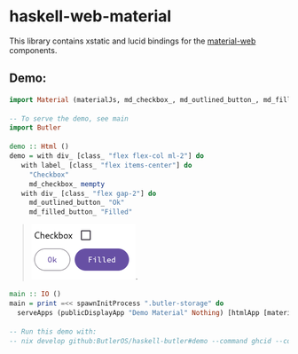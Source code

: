 # haskell-web-material

This library contains xstatic and lucid bindings for the [material-web](https://github.com/material-components/material-web) components.

## Demo:

```haskell
import Material (materialJs, md_checkbox_, md_outlined_button_, md_filled_button_)

-- To serve the demo, see main
import Butler

demo :: Html ()
demo = with div_ [class_ "flex flex-col ml-2"] do
   with label_ [class_ "flex items-center"] do
     "Checkbox"
     md_checkbox_ mempty
   with div_ [class_ "flex gap-2"] do
     md_outlined_button_ "Ok"
     md_filled_button_ "Filled"
```

> ![demo](demo.png).


```haskell
main :: IO ()
main = print =<< spawnInitProcess ".butler-storage" do
  serveApps (publicDisplayApp "Demo Material" Nothing) [htmlApp [materialJs] demo]

-- Run this demo with:
-- nix develop github:ButlerOS/haskell-butler#demo --command ghcid --command "ghci -XGHC2021 -XBlockArguments -XLambdaCase -XOverloadedRecordDot -XOverloadedStrings -pgmL markdown-unlit -package butler -package web-material ./README.lhs" -T main
```
